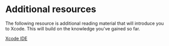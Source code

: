 # Additional resources

The following resource is additional reading material that will introduce you to Xcode. This will build on the knowledge you've gained so far.

[Xcode IDE](https://developer.apple.com/xcode/)
 
